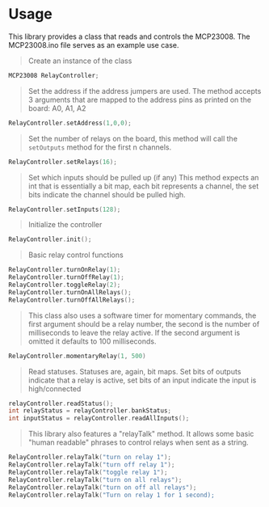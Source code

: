 # Usage

This library provides a class that reads and controls the MCP23008. The MCP23008.ino file serves as an example use case.

>Create an instance of the class
```cpp
MCP23008 RelayController;
```

>Set the address if the address jumpers are used. The method accepts 3 arguments that are mapped to the address pins as printed on the board: A0, A1, A2
```cpp
RelayController.setAddress(1,0,0);
```

>Set the number of relays on the board, this method will call the `setOutputs` method for the first n channels.
```cpp
RelayController.setRelays(16);
```

>Set which inputs should be pulled up (if any)
>This method expects an int that is essentially a bit map, each bit represents a channel, the set bits indicate the channel should be pulled high.
```cpp
RelayController.setInputs(128);
```

>Initialize the controller
```cpp
RelayController.init();
```

>Basic relay control functions
```cpp
RelayController.turnOnRelay(1);
RelayController.turnOffRelay(1);
RelayController.toggleRelay(2);
RelayController.turnOnAllRelays();
RelayController.turnOffAllRelays();
```

>This class also uses a software timer for momentary commands, the first argument should be a relay number, the second is the number of milliseconds to leave the relay active.
>If the second argument is omitted it defaults to 100 milliseconds.
```cpp
RelayController.momentaryRelay(1, 500)
```

>Read statuses. Statuses are, again, bit maps. Set bits of outputs indicate that a relay is active, set bits of an input indicate the input is high/connected
```cpp
relayController.readStatus();
int relayStatus = relayController.bankStatus;
int inputStatus = relayController.readAllInputs();
```

>This library also features a "relayTalk" method. It allows some basic "human readable" phrases to control relays when sent as a string.

```cpp
RelayController.relayTalk("turn on relay 1");
RelayController.relayTalk("turn off relay 1");
RelayController.relayTalk("toggle relay 1");
RelayController.relayTalk("turn on all relays");
RelayController.relayTalk("turn on off all relays");
RelayController.relayTalk("Turn on relay 1 for 1 second);
```
